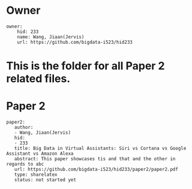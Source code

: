 # Owner

```
owner:
    hid: 233
    name: Wang, Jiaan(Jervis)
    url: https://github.com/bigdata-i523/hid233
```

# This is the folder for all Paper 2 related files. 
   
# Paper 2

```
paper2:
   author: 
   - Wang, Jiaan(Jervis)
   hid:
   - 233
   title: Big Data in Virtual Assistants: Siri vs Cortana vs Google Assistant vs Amazon Alexa
   abstract: This paper showcases tis and that and the other in regards to abc
   url: https://github.com/bigdata-i523/hid233/paper2/paper2.pdf   
   type: sharelatex
   status: not started yet
```
